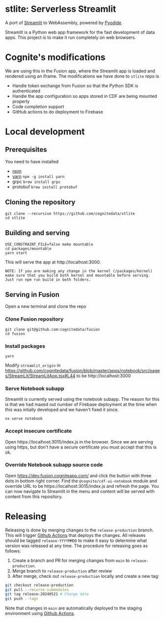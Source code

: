 # stlite: Serverless Streamlit

A port of [Streamlit](https://streamlit.io/) to WebAssembly, powered by [Pyodide](https://pyodide.org/).

Streamlit is a Python web app framework for the fast development of data apps. This project is to make it run completely on web browsers.

# Cognite's modifications

We are using this in the Fusion app, where the Streamlit app is loaded and rendered using an iframe. The modifications we have done to `stlite` repo is

- Handle token exchange from Fusion so that the Python SDK is authenticated
- Handle the app configuration so apps stored in CDF are being mounted properly
- Code completion support
- GitHub actions to do deployment to Firebase

# Local development

## Prerequisites

You need to have installed

- [npm](https://docs.npmjs.com/downloading-and-installing-node-js-and-npm)
- [yarn](https://yarnpkg.com/) `npm -g install yarn`
- grpc `brew install grpc`
- protobuf `brew install protobuf`

## Cloning the repository

```
git clone --recursive https://github.com/cognitedata/stlite
cd stlite
```

## Building and serving

```
USE_CONSTRAINT_FILE=false make mountable
cd packages/mountable
yarn start
```

This will serve the app at http://localhost:3000.

`NOTE: If you are making any change in the kernel (/packages/kernel) make sure that you build both kernel and mountable before serving. Just run npm run build in both folders.`

## Serving in Fusion

Open a new terminal and clone the repo

### Clone Fusion repository

```
git clone git@github.com:cognitedata/fusion
cd fusion
```

### Install packages

```
yarn
```

Modify `streamlit_origin` in https://github.com/cognitedata/fusion/blob/master/apps/notebook/src/pages/StreamLit/StreamLitApp.tsx#L44 to be http://localhost:3000

### Serve Notebook subapp

Streamlit is currently served using the notebook subapp. The reason for this is that we had maxed out number of Firebase deployment at the time when this was intially developed and we haven't fixed it since.

```
nx serve notebook
```

### Accept insecure certificate

Open https://localhost:3015/index.js in the browser. Since we are serving using https, but don't have a secure certificate you must accept that this is ok.

### Override Notebook subapp source code

Open https://dev.fusion.cogniteapp.com/ and click the button with three dots in bottom right corner. Find the `@cognite/cdf-ui-notebook` module and override URL to be https://localhost:3015/index.js and refresh the page. You can now navigate to Streamlit in the menu and content will be served with content from this repository.

# Releasing

Releasing is done by merging changes to the `release-production` branch. This will trigger [Github Actions](https://github.com/cognitedata/stlite/blob/main/.github/workflows/deploy-production.yml) that deploys the changes. All releases should be tagged `release-YYYYMMDD` to make it easy to determine what version was released at any time. The procedure for releasing goes as follows:

1. Create a branch and PR for merging changes from `main` to `release-production`.
1. Merge branch to `release-production` after review
1. After merge, check out `release-production` locally and create a new tag:

```bash
git checkout release-production
git pull --recurse-submodules
git tag release-20240521 # Change date
git push --tags
```

Note that changes in `main` are automatically deployed to the staging environment using [Github Actions](https://github.com/cognitedata/stlite/blob/main/.github/workflows/deploy-staging.yml).
